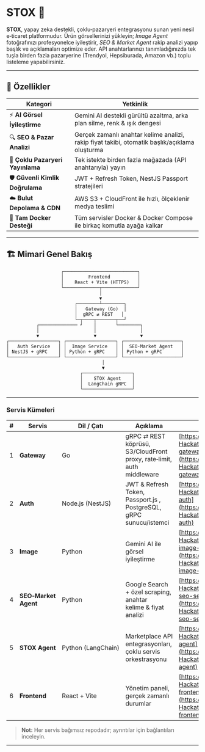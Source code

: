 # STOX 🚀

**STOX**, yapay zeka destekli, çoklu‑pazaryeri entegrasyonu sunan yeni nesil e‑ticaret platformudur. Ürün görsellerinizi yükleyin; *Image Agent* fotoğrafınızı profesyonelce iyileştirir, *SEO & Market Agent* rakip analizi yapıp başlık ve açıklamaları optimize eder. API anahtarlarınızı tanımladığınızda tek tuşla birden fazla pazaryerine (Trendyol, Hepsiburada, Amazon vb.) toplu listeleme yapabilirsiniz.

---

## 🌟 Özellikler

| Kategori                         | Yetkinlik                                                                                     |
| -------------------------------- | --------------------------------------------------------------------------------------------- |
| ⚡ **AI Görsel İyileştirme**      | Gemini AI destekli gürültü azaltma, arka plan silme, renk & ışık dengesi                      |
| 🔍 **SEO & Pazar Analizi**       | Gerçek zamanlı anahtar kelime analizi, rakip fiyat takibi, otomatik başlık/açıklama oluşturma |
| 🔄 **Çoklu Pazaryeri Yayınlama** | Tek istekte birden fazla mağazada (API anahtarıyla) yayın                                     |
| 🛡️ **Güvenli Kimlik Doğrulama** | JWT + Refresh Token, NestJS Passport stratejileri                                             |
| ☁️ **Bulut Depolama & CDN**      | AWS S3 + CloudFront ile hızlı, ölçeklenir medya teslimi                                       |
| 🐳 **Tam Docker Desteği**        | Tüm servisler Docker & Docker Compose ile birkaç komutla ayağa kalkar                         |

---
## 🏗️ Mimari Genel Bakış

```
                    ┌───────────────────────────┐
                    │         Frontend          │
                    │    React + Vite (HTTPS)   │
                    └─────────────┬─────────────┘
                                  │
                                  ▼
                         ┌────────┴────────┐
                         │   Gateway (Go)  │
                         │  gRPC ⇄ REST   │
                         └─┬────┬───────┬──┘
           ┌────────────── ┘    │       └────────┐
           │                    │                │
           ▼                    ▼                ▼
┌──────────────────┐ ┌──────────────────┐ ┌─────────────────────┐
│   Auth Service   │ │  Image Service   │ │  SEO‑Market Agent   │
│ NestJS + gRPC    │ │ Python + gRPC    │ │ Python + gRPC       │
└──────────────────┘ └──────────────────┘ └─────────────────────┘
                                   │
                                   ▼
                           ┌──────────────────┐
                           │    STOX Agent    │
                           │  LangChain gRPC  │
                           └──────────────────┘
```
---

### Servis Kümeleri

| # | Servis               | Dil / Çatı         | Açıklama                                                              | Repo                                                                                                               |
| - | -------------------- | ------------------ | --------------------------------------------------------------------- | ------------------------------------------------------------------------------------------------------------------ |
| 1 | **Gateway**          | Go                 | gRPC ⇄ REST köprüsü, S3/CloudFront proxy, rate‑limit, auth middleware | [https://github.com/BTK-Hackaton-2025/stox-gateway](https://github.com/BTK-Hackaton-2025/stox-gateway)             |
| 2 | **Auth**             | Node.js (NestJS)   | JWT & Refresh Token, Passport.js , PostgreSQL, gRPC sunucu/istemci     | [https://github.com/BTK-Hackaton-2025/stox-auth](https://github.com/BTK-Hackaton-2025/stox-auth)                   |
| 3 | **Image**            | Python             | Gemini AI ile görsel iyileştirme                                      | [https://github.com/BTK-Hackaton-2025/stox-image-service](https://github.com/BTK-Hackaton-2025/stox-image-service) |
| 4 | **SEO‑Market Agent** | Python             | Google Search + özel scraping, anahtar kelime & fiyat analizi         | [https://github.com/BTK-Hackaton-2025/stox-seo-service](https://github.com/BTK-Hackaton-2025/stox-seo-service)     |
| 5 | **STOX Agent**       | Python (LangChain) | Marketplace API entegrasyonları, çoklu servis orkestrasyonu           | [https://github.com/BTK-Hackaton-2025/stox-agent](https://github.com/BTK-Hackaton-2025/stox-agent)                 |
| 6 | **Frontend**         | React + Vite       | Yönetim paneli, gerçek zamanlı durumlar                               | [https://github.com/BTK-Hackaton-2025/stox-frontend](https://github.com/BTK-Hackaton-2025/stox-frontend)           |

> **Not:** Her servis bağımsız repodadır; ayrıntılar için bağlantıları inceleyin.

---
